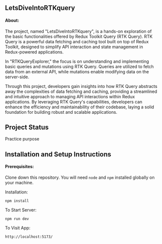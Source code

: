## LetsDiveIntoRTKquery

#### About:

The project, named "LetsDiveIntoRTKquery", is a hands-on exploration of the basic functionalities offered by Redux Toolkit Query (RTK Query). RTK Query is a powerful data fetching and caching tool built on top of Redux Toolkit, designed to simplify API interaction and state management in Redux-powered applications.

In "RTKQueryExplorer," the focus is on understanding and implementing basic queries and mutations using RTK Query. Queries are utilized to fetch data from an external API, while mutations enable modifying data on the server-side.

Through this project, developers gain insights into how RTK Query abstracts away the complexities of data fetching and caching, providing a streamlined and intuitive approach to managing API interactions within Redux applications. By leveraging RTK Query's capabilities, developers can enhance the efficiency and maintainability of their codebase, laying a solid foundation for building robust and scalable applications.
## Project Status
Practice purpose 


## Installation and Setup Instructions

#### Prerequisites:  

Clone down this repository. You will need `node` and `npm` installed globally on your machine.  

Installation:

`npm install`  

To Start Server:

`npm run dev`  

To Visit App:

`http://localhost:5173/`  



